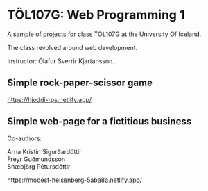 # TÖL107G: Web Programming 1

A sample of projects for class TÖL107G at the University Of Iceland.

The class revolved around web development.

Instructor: Ólafur Sverrir Kjartansson.


## Simple rock-paper-scissor game

https://hjoddi-rps.netlify.app/

## Simple web-page for a fictitious business

Co-authors:

Arna Kristín Sigurðardóttir  
Freyr Guðmundsson  
Snæbjörg Pétursdóttir  

https://modest-heisenberg-5aba8a.netlify.app/